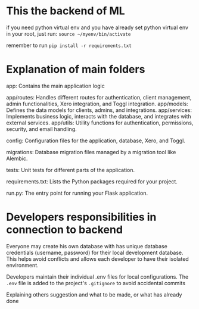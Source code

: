 # This the backend of ML

if you need python virtual env and you have already set python virtual env in your root, just run: `source ~/myenv/bin/activate`

remember to run `pip install -r requirements.txt`


# Explanation of main folders

app: Contains the main application logic

app/routes: Handles different routes for authentication, client management, admin functionalities, Xero integration, and Toggl integration.
app/models: Defines the data models for clients, admins, and integrations.
app/services: Implements business logic, interacts with the database, and integrates with external services.
app/utils: Utility functions for authentication, permissions, security, and email handling.

config: Configuration files for the application, database, Xero, and Toggl.

migrations: Database migration files managed by a migration tool like Alembic.

tests: Unit tests for different parts of the application.

requirements.txt: Lists the Python packages required for your project.

run.py: The entry point for running your Flask application.

# Developers responsibilities in connection to backend

Everyone may create his own database with has unique database credentials (username, password) for their local development database. This helps avoid conflicts and allows each developer to have their isolated environment.

Developers maintain their individual .env files for local configurations.
The `.env` file is added to the project's `.gitignore` to avoid accidental commits

Explaining others suggestion and what to be made, or what has already done

